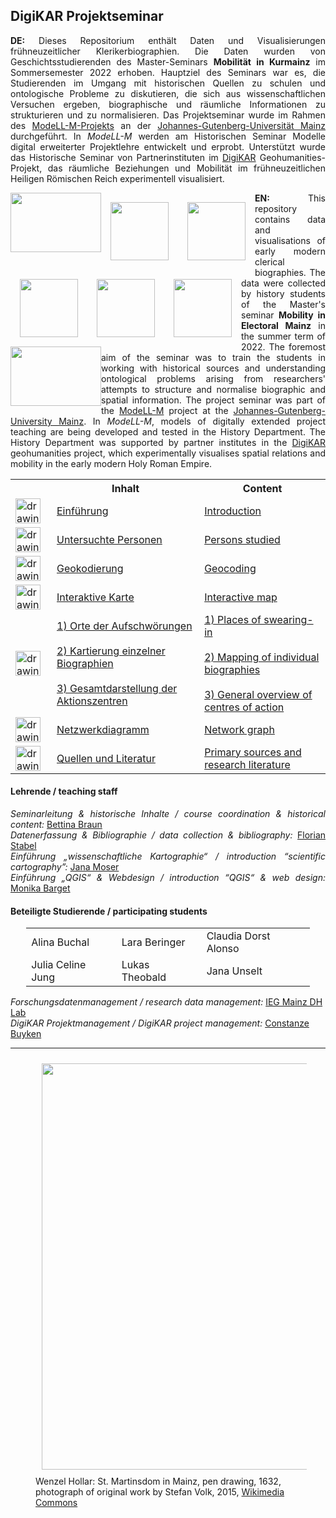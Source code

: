 <h2>DigiKAR Projektseminar</h2>

<p align="justify"><strong>DE:</strong> Dieses Repositorium enthält Daten und Visualisierungen frühneuzeitlicher Klerikerbiographien. Die Daten wurden von Geschichtsstudierenden des Master-Seminars <b>Mobilität in Kurmainz</b> im Sommersemester 2022 erhoben. Hauptziel des Seminars war es, die Studierenden im Umgang mit historischen Quellen zu schulen und ontologische Probleme zu diskutieren, die sich aus wissenschaftlichen Versuchen ergeben, biographische und räumliche Informationen zu strukturieren und zu normalisieren. Das Projektseminar wurde im Rahmen des <a href="https://modell-m.uni-mainz.de/">ModeLL-M-Projekts</a> an der <a href="https://www.uni-mainz.de/">Johannes-Gutenberg-Universität Mainz</a> durchgeführt. In <em>ModeLL-M</em> werden am Historischen Seminar Modelle digital erweiterter Projektlehre entwickelt und erprobt. Unterstützt wurde das Historische Seminar von Partnerinstituten im <a href="https://digikar.eu/">DigiKAR</a> Geohumanities-Projekt, das räumliche Beziehungen und Mobilität im frühneuzeitlichen Heiligen Römischen Reich experimentell visualisiert.</p>

<div class="container" align="center">
    <img src="./assets/WhiteBox.png" height="95px" width="145px" style="float:left"/>
    <a href="https://digikar.eu/"><img src="./Logos_DigiKAR/DigiKAR_logo-small.png" height="93px" style="padding:15px; float:left"/></a>
    <a href="https://www.ieg-mainz.de/"><img src="./Logos_DigiKAR/logo_ieg.jpg" height="93px" style="padding:15px; float:left"/></a>
    <a href="https://modell-m.uni-mainz.de/"><img src="./Logos_DigiKAR/ModeLL-M_Logo mit Textzusatz_RGB.png" height="93px" style="padding:15px; float:left"/></a>
    <a href="https://www.uni-mainz.de/"><img src="./Logos_DigiKAR/Johannes_Gutenberg-Universit%C3%A4t_Mainz_logo.png" height="93px" style="padding:15px; float:left"/></a>
    <a href="https://leibniz-ifl.de/"><img src="./Logos_DigiKAR/logo_ifl.jpg" height="93px" style="padding:15px; float:left"/></a> 
    <img src="./assets/WhiteBox.png" height="95px" width="145px" style="float:left"/>
</div>

<p align="justify"><strong>EN:</strong> This repository contains data and visualisations of early modern clerical biographies. The data were collected by history students of the Master's seminar <b>Mobility in Electoral Mainz</b> in the summer term of 2022. The foremost aim of the seminar was to train the students in working with historical sources and understanding ontological problems arising from researchers' attempts to structure and normalise biographic and spatial information. The project seminar was part of the <a href="https://modell-m.uni-mainz.de/">ModeLL-M</a> project at the <a href="https://www.uni-mainz.de/">Johannes-Gutenberg-University Mainz</a>. In <em>ModeLL-M</em>, models of digitally extended project teaching are being developed and tested in the History Department. The History Department was supported by partner institutes in the <a href="https://digikar.eu/">DigiKAR</a> geohumanities project, which experimentally visualises spatial relations and mobility in the early modern Holy Roman Empire.</p>

<div class="container" align="center">
<table border="0" style="width: 100%" style="padding:20px" cellspacing="0" cellpadding="0">
<tr>
    <th style="width:50px"></th>
    <th>Inhalt                              </th>
    <th>Content                             </th>
  </tr>
  <tr>
    <td><img src="./assets/introduction.png" alt="drawing" width="40" style="horizontal-align:middle"/></td>
    <td><a href="https://ieg-dhr.github.io/DigiKAR_Projektseminar/introduction_DE.html">Einführung</a></td>
    <td><a href="https://ieg-dhr.github.io/DigiKAR_Projektseminar/introduction_EN.html">Introduction</a></td>
  </tr>
  <tr>
    <td><img src="./assets/persons.png" alt="drawing" width="40" style="horizontal-align:middle"/></td>
    <td><a href="https://ieg-dhr.github.io/DigiKAR_Projektseminar/information_DE.html">Untersuchte Personen</a></td>
    <td><a href="https://ieg-dhr.github.io/DigiKAR_Projektseminar/information_EN.html">Persons studied</a></td>
  </tr>
   <tr>
    <td><img src="./assets/geocoding.png" alt="drawing" width="40" style="horizontal-align:middle"/></td>
    <td><a href="https://ieg-dhr.github.io/DigiKAR_Projektseminar/geocoding_DE.html">Geokodierung</a></td>
    <td><a href="https://ieg-dhr.github.io/DigiKAR_Projektseminar/geocoding_EN.html">Geocoding</a></td>
  </tr>
  <tr>
    <td><img src="./assets/map1.png" alt="drawing" width="40" style="horizontal-align:middle"/></td>
    <td><a href="https://ieg-dhr.github.io/DigiKAR_Projektseminar/interactive-map_DE.html">Interaktive Karte</a></td>
    <td><a href="https://ieg-dhr.github.io/DigiKAR_Projektseminar/interactive-map_EN.html">Interactive map</a></td>
  </tr>
  <tr>
    <td><img src="./assets/map2.png" alt="drawing" width="40" style="horizontal-align:middle"/></td>
    <td>
     <a href="https://ieg-dhr.github.io/DigiKAR_Projektseminar/Maps1_DE.html">1) Orte der Aufschwörungen</a><br><br>
     <a href="https://ieg-dhr.github.io/DigiKAR_Projektseminar/Maps2_DE.html">2) Kartierung einzelner Biographien</a><br><br>
     <a href="https://ieg-dhr.github.io/DigiKAR_Projektseminar/Maps3_DE.html">3) Gesamtdarstellung der Aktionszentren</a><br>
   </td>
    <td>
     <a href="https://ieg-dhr.github.io/DigiKAR_Projektseminar/Maps1_EN.html">1) Places of swearing-in</a><br><br>
     <a href="https://ieg-dhr.github.io/DigiKAR_Projektseminar/Maps2_EN.html">2) Mapping of individual biographies</a><br><br>
     <a href="https://ieg-dhr.github.io/DigiKAR_Projektseminar/Maps3_EN.html">3) General overview of centres of action</a><br>
    </td>
  </tr>
   <tr>
    <td><img src="./assets/network.png" alt="drawing" width="40" style="horizontal-align:middle"/></td>
    <td><a href="https://ieg-dhr.github.io/DigiKAR_Projektseminar/network-graph_DE.html">Netzwerkdiagramm</a></td>
    <td><a href="https://ieg-dhr.github.io/DigiKAR_Projektseminar/network-graph_EN.html">Network graph</a></td>
  </tr>
   <tr>
    <td><img src="./assets/information.png" alt="drawing" width="40" style="horizontal-align:middle"/></td>
    <td><a href="https://ieg-dhr.github.io/DigiKAR_Projektseminar/sources_DE.html">Quellen und Literatur</a></td>
    <td><a href="https://ieg-dhr.github.io/DigiKAR_Projektseminar/sources_EN.html">Primary sources and research literature</a></td>
  </tr>
</table> 
</div>

<h4>Lehrende / teaching staff</h4>
<p align="justify">
<em>Seminarleitung & historische Inhalte / course coordination & historical content:</em> <a href="https://neueregeschichte.uni-mainz.de/mitarbeiter/apl-prof-dr-bettina-braun/">Bettina Braun</a><br>
<em>Datenerfassung & Bibliographie / data collection & bibliography:</em> <a href="https://neueregeschichte.uni-mainz.de/florian-stabel-m-a-m-ed-diplom-archivar-fh/">Florian Stabel</a><br>
<em>Einführung „wissenschaftliche Kartographie“ / introduction “scientific cartography”:</em> <a href="https://leibniz-ifl.de/institut/personen/moser-jana">Jana Moser</a><br>
<em>Einführung „QGIS“ & Webdesign / introduction “QGIS“ & web design:</em> <a href="https://www.maastrichtuniversity.nl/p70076654">Monika Barget</a><br> 

<h4>Beteiligte Studierende / participating students</h4>

<div class="container" align="center">
 <table border="0" style="width: 90%" style="padding: 30px">
  <tr style="width:200px">
    <td>Alina Buchal</td>
    <td>Lara Beringer</td>
    <td>Claudia Dorst Alonso</td>
  </tr>
  <tr style="width:200px">
    <td>Julia Celine Jung</td>
    <td>Lukas Theobald</td>
    <td>Jana Unselt</td>
  </tr>
</table> 
</div>

<em>Forschungsdatenmanagement / research data management:</em> <a href="https://www.ieg-mainz.de/en/research/digital_historical_research/dh-lab">IEG Mainz DH Lab</a><br> 
<em>DigiKAR Projektmanagement / DigiKAR project management:</em> <a href="https://www.ieg-mainz.de/en/institute/people/buyken">Constanze Buyken</a><br>

<hr>
<figure>
<div style="text-align: center">
<img src="https://upload.wikimedia.org/wikipedia/commons/a/af/Wenzel_Hollar_Mainzer_Dom_1632.jpg" width="650px" style="padding: 10px"/> 
</div>
<figcaption>Wenzel Hollar: St. Martinsdom in Mainz, pen drawing, 1632, photograph of original work by Stefan Volk, 2015, <a href="https://commons.wikimedia.org/wiki/File:Wenzel_Hollar_Mainzer_Dom_1632.jpg">Wikimedia Commons</a></figcaption>
</figure>
